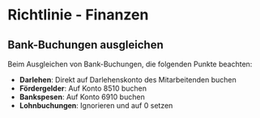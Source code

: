 # Richtlinie - Finanzen

## Bank-Buchungen ausgleichen

Beim Ausgleichen von Bank-Buchungen, die folgenden Punkte beachten:

* **Darlehen**: Direkt auf Darlehenskonto des Mitarbeitenden buchen
* **Fördergelder**: Auf Konto 8510 buchen
* **Bankspesen**: Auf Konto 6910 buchen
* **Lohnbuchungen**: Ignorieren und auf 0 setzen
